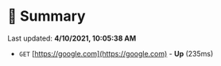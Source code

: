 # 📖 Summary
Last updated: **4/10/2021, 10:05:38 AM**

- `GET` [https://google.com](https://google.com) - **Up** (235ms)

